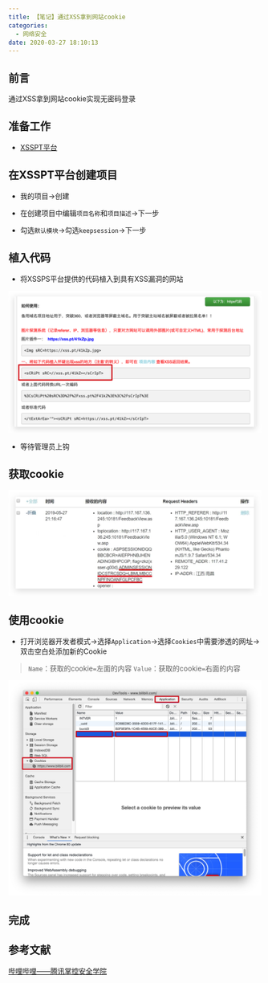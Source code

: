 ```yaml
---
title: 【笔记】通过XSS拿到网站cookie
categories:
  - 网络安全
date: 2020-03-27 18:10:13
---
```


## 前言

通过XSS拿到网站cookie实现无密码登录

<!-- more -->

## 准备工作

- [XSSPT平台](https://xss.pt/xss.php)

## 在XSSPT平台创建项目

- 我的项目->创建

- 在创建项目中编辑`项目名称`和`项目描述`->下一步

- 勾选`默认模块`->勾选`keepsession`->下一步

## 植入代码

- 将XSSPS平台提供的代码植入到具有XSS漏洞的网站

![01.png](/images/20200327181013/01.png)

- 等待管理员上钩

## 获取cookie

![02.png](/images/20200327181013/02.png)

## 使用cookie

- 打开浏览器开发者模式->选择`Application`->选择`Cookies`中需要渗透的网址->双击空白处添加新的Cookie

> `Name`：获取的cookie`=`左面的内容
> `Value`：获取的cookie`=`右面的内容

![03.png](/images/20200327181013/03.png)

## 完成

## 参考文献

[哔哩哔哩——腾讯掌控安全学院](https://www.bilibili.com/video/BV1vt41157Rj)


